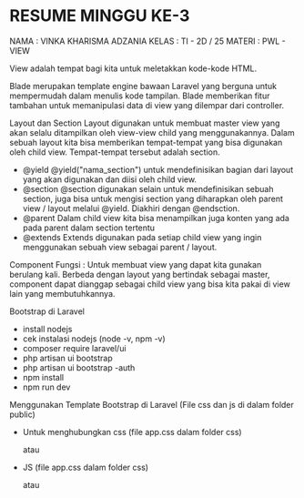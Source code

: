 # RESUME MINGGU KE-3
NAMA   : VINKA KHARISMA ADZANIA
KELAS  : TI - 2D / 25 
MATERI : PWL - VIEW

View adalah tempat bagi kita untuk meletakkan kode-kode HTML. 

Blade merupakan template engine bawaan Laravel yang berguna untuk mempermudah dalam menulis kode tampilan.
Blade memberikan fitur tambahan untuk memanipulasi data di view yang dilempar dari controller.

Layout dan Section
Layout digunakan untuk membuat master view yang akan selalu ditampilkan oleh view-view child yang menggunakannya. Dalam sebuah layout kita bisa memberikan tempat-tempat yang bisa digunakan oleh child view. Tempat-tempat tersebut adalah section.

- @yield
    @yield("nama_section") untuk mendefinisikan bagian dari layout yang akan digunakan dan diisi oleh child view.
- @section
    @section digunakan selain untuk mendefinisikan sebuah section, juga bisa untuk mengisi section yang diharapkan oleh parent view / layout melalui @yield. Diakhiri dengan @endsction.
- @parent
    Dalam child view kita bisa menampilkan juga konten yang ada pada parent dalam section tertentu
- @extends
    Extends digunakan pada setiap child view yang ingin menggunakan sebuah view sebagai parent / layout.

Component
Fungsi : Untuk membuat view yang dapat kita gunakan berulang kali. Berbeda dengan layout yang bertindak sebagai master, component dapat dianggap sebagai child view yang bisa kita pakai di view lain yang membutuhkannya.

Bootstrap di Laravel
- install nodejs
- cek instalasi nodejs (node -v, npm -v)
- composer require laravel/ui
- php artisan ui bootstrap
- php artisan ui bootstrap -auth
- npm install
- npm run dev

Menggunakan Template Bootstrap di Laravel 
(File css dan js di dalam folder public)
- Untuk menghubungkan css (file app.css dalam folder css)
    <link rel="stylesheet" type="text/css" href="/css/style.css">
    atau
    <link rel="stylesheet" type="text/css" href="{{ asset('/css/app.css') }}">

- JS (file app.css dalam folder css)
    <script type="text/javascript" src="/js/app.js"></script>
    atau
    <script type="text/javascript" src="{{ asset('/js/app.js') }}"></script>
